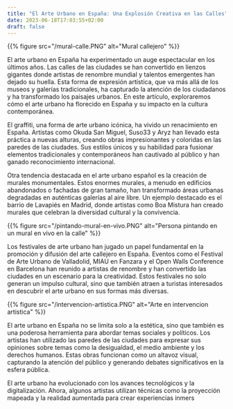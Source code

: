 ```yaml
---
title: "El Arte Urbano en España: Una Explosión Creativa en las Calles"
date: 2023-06-18T17:03:55+02:00
draft: false
---
```



{{% figure src="/mural-calle.PNG" alt="Mural callejero" %}}

El arte urbano en España ha experimentado un auge espectacular en los últimos años. Las calles de las ciudades se han convertido en lienzos gigantes donde artistas de renombre mundial y talentos emergentes han dejado su huella. Esta forma de expresión artística, que va más allá de los museos y galerías tradicionales, ha capturado la atención de los ciudadanos y ha transformado los paisajes urbanos. En este artículo, exploraremos cómo el arte urbano ha florecido en España y su impacto en la cultura contemporánea.


El graffiti, una forma de arte urbano icónica, ha vivido un renacimiento en España. Artistas como Okuda San Miguel, Suso33 y Aryz han llevado esta práctica a nuevas alturas, creando obras impresionantes y coloridas en las paredes de las ciudades. Sus estilos únicos y su habilidad para fusionar elementos tradicionales y contemporáneos han cautivado al público y han ganado reconocimiento internacional.


Otra tendencia destacada en el arte urbano español es la creación de murales monumentales. Estos enormes murales, a menudo en edificios abandonados o fachadas de gran tamaño, han transformado áreas urbanas degradadas en auténticas galerías al aire libre. Un ejemplo destacado es el barrio de Lavapiés en Madrid, donde artistas como Boa Mistura han creado murales que celebran la diversidad cultural y la convivencia.

{{% figure src="/pintando-mural-en-vivo.PNG" alt="Persona pintando en un mural en vivo en la calle" %}}


Los festivales de arte urbano han jugado un papel fundamental en la promoción y difusión del arte callejero en España. Eventos como el Festival de Arte Urbano de Valladolid, MIAU en Fanzara y el Open Walls Conference en Barcelona han reunido a artistas de renombre y han convertido las ciudades en un escenario para la creatividad. Estos festivales no solo generan un impulso cultural, sino que también atraen a turistas interesados en descubrir el arte urbano en sus formas más diversas.

{{% figure src="/intervencion-artistica.PNG" alt="Arte en intervencion artistica" %}}


El arte urbano en España no se limita solo a la estética, sino que también es una poderosa herramienta para abordar temas sociales y políticos. Los artistas han utilizado las paredes de las ciudades para expresar sus opiniones sobre temas como la desigualdad, el medio ambiente y los derechos humanos. Estas obras funcionan como un altavoz visual, capturando la atención del público y generando debates significativos en la esfera pública.


El arte urbano ha evolucionado con los avances tecnológicos y la digitalización. Ahora, algunos artistas utilizan técnicas como la proyección mapeada y la realidad aumentada para crear experiencias inmers
